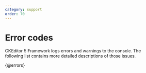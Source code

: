 ```yaml
---
category: support
order: 70
---
```


# Error codes

CKEditor 5 Framework logs errors and warnings to the console. The following list contains more detailed descriptions of those issues.

{@errors}
